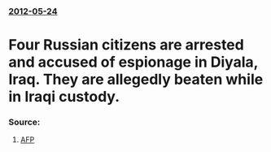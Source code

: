 ### [2012-05-24](/news/2012/05/24/index.md)

# Four Russian citizens are arrested and accused of espionage in Diyala, Iraq. They are allegedly beaten while in Iraqi custody. 




### Source:

1. [AFP](http://www.google.com/hostednews/afp/article/ALeqM5gAghbiwmCUFHdfOcnU48hiVbezsQ?docId=CNG.adaeeaf22c2c02fb4e8682b28954061d.91)
